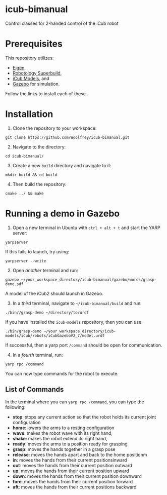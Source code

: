 # icub-bimanual
Control classes for 2-handed control of the iCub robot

# Prerequisites
This repository utilizes:
- [Eigen](https://eigen.tuxfamily.org/index.php?title=Main_Page),
- [Robotology Superbuild](https://github.com/robotology/robotology-superbuild),
- [iCub Models](https://github.com/robotology/icub-models), and
- [Gazebo](https://gazebosim.org/home) for simulation.

Follow the links to install each of these.

# Installation

1. Clone the repository to your workspace:
```
git clone https://github.com/Woolfrey/icub-bimanual.git
```

2. Navigate to the directory:
```
cd icub-bimanual/
```

3. Create a new `build` directory and navigate to it:
```
mkdir build && cd build
```

4. Then build the repository:
```
cmake ../ && make
```

# Running a demo in Gazebo

1. Open a new terminal in Ubuntu with `ctrl + alt + t` and start the YARP server:
```
yarpserver
```

  If this fails to launch, try using:
```
yarpserver --write
```

2. Open *another* terminal and run:
```
gazebo ~/your_workspace_directory/icub-bimanual/gazebo/words/grasp-demo.sdf
```

  A model of the iCub2 should launch in Gazebo.

3. In a *third* terminal, navigate to `~/icub-bimanual/build` and run:
```
./bin//grasp-demo ~/directory/to/urdf
```

If you have installed the `icub-models` repository, then you can use:
```
./bin/grasp-demo ~/your_workspace_directory/icub-models/iCub/robots/iCubGazeboV2_7/model.urdf
```

If successful, then a yarp port `/command` should be open for communication.

4. In a *fourth* terminal, run:
```
yarp rpc /command
```

You can now type commands for the robot to execute.

## List of Commands
In the terminal where you can `yarp rpc /command`, you can type the following:
- **stop**: stops any current action so that the robot holds its current joint configuration
- **home**: lowers the arms to a resting configuration
- **wave**: makes the robot wave with its right hand,
- **shake**: makes the robot extend its right hand,
- **ready**: moves the arms to a position ready for grasping
- **grasp**: moves the hands together in a grasp pose
- **release**: moves the hands apart and back to the home positionm
- **in**: moves the hands from their current positionsinward
- **out**: moves the hands from their current position outward
- **up**: moves the hands from their current position upward
- **down**: moves the hands from their current position downward
- **fore**: moves the hands from their current position forward
- **aft**: moves the hands from their current positions backward
